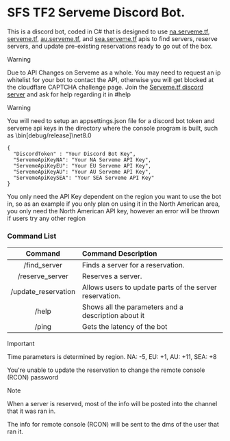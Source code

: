 # SFS TF2 Serveme Discord Bot.

This is a discord bot, coded in C# that is designed to use [na.serveme.tf](https://na.serveme.tf/), [serveme.tf](https://serveme.tf/), [au.serveme.tf](https://au.serveme.tf/), and [sea.serveme.tf](https://sea.serveme.tf/) apis to find servers, reserve servers, and update pre-existing reservations ready to go out of the box.

> [!WARNING]
> Due to API Changes on Serveme as a whole. You may need to request an ip whitelist for your bot to contact the API, otherwise you will get blocked at the cloudflare CAPTCHA challenge page. Join the [Serveme.tf discord server](https://discord.gg/0s38RdItLiCmARMm) and ask for help regarding it in #help 

> [!WARNING]
> You will need to setup an appsettings.json file for a discord bot token and serveme api keys in the directory where the console program is built, such as \bin\[debug/release]\net8.0
> ```
> {
>   "DiscordToken" : "Your Discord Bot Key",
>   "ServemeApiKeyNA": "Your NA Serveme API Key",
>   "ServemeApiKeyEU": "Your EU Serveme API Key",
>   "ServemeApiKeyAU": "Your AU Serveme API Key",
>   "ServemeApiKeySEA": "Your SEA Serveme API Key"
> }
> ```
>
> You only need the API Key dependent on the region you want to use the bot in, so as an example if you only plan on using it in the North American area, you only need the North American API key, however an error will be thrown if users try any other region

### Command List
Command | Command Description
:---: | :------
/find_server | Finds a server for a reservation.
/reserve_server | Reserves a server.
/update_reservation | Allows users to update parts of the server reservation.
/help | Shows all the parameters and a description about it
/ping | Gets the latency of the bot

> [!IMPORTANT]
> Time parameters is determined by region. NA: -5, EU: +1, AU: +11, SEA: +8
> 
> You're unable to update the reservation to change the remote console (RCON) password

> [!NOTE]
> When a server is reserved, most of the info will be posted into the channel that it was ran in.
> 
> The info for remote console (RCON) will be sent to the dms of the user that ran it.
